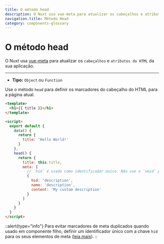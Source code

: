 ```yaml
---
title: O método head
description: O Nuxt usa vue-meta para atualizar os cabeçalhos e atributos do HTML da sua aplicação.
navigation.title: Método Head
category: components-glossary
---
```

# O método head

O Nuxt usa [vue-meta](https://github.com/nuxt/vue-meta) para atualizar os `cabeçalhos` e `atributos do HTML` da sua aplicação.

---

- **Tipo:** `Object` ou `Function`

Use o método `head` para definir os marcadores do cabeçalho do HTML para a página atual.

```html
<template>
  <h1>{{ title }}</h1>
</template>

<script>
  export default {
    data() {
      return {
        title: 'Hello World!'
      }
    },
    head() {
      return {
        title: this.title,
        meta: [
          // `hid` é usado como identificador único. Não use o `vmid` para isso visto que ele não funcionará
          {
            hid: 'description',
            name: 'description',
            content: 'My custom description'
          }
        ]
      }
    }
  }
</script>
```

::alert{type="info"}
Para evitar marcadores de meta duplicados quando usado em componente filho, definir um identificador único com a chave `hid` para os seus elementos de meta ([leia mais](https://vue-meta.nuxtjs.org/api/#tagidkeyname)).
::
